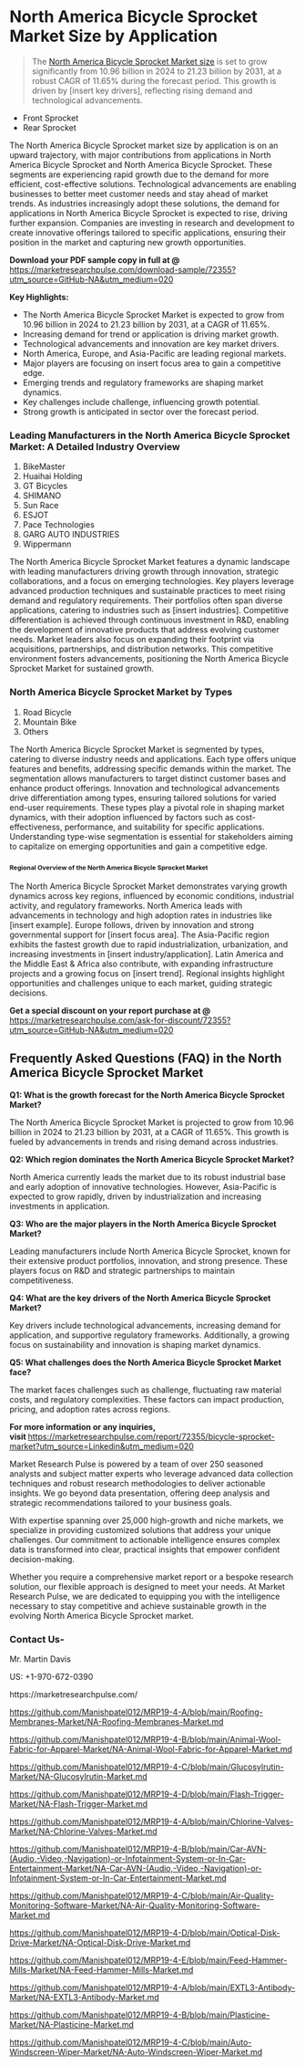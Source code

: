 <h1>North America Bicycle Sprocket Market&nbsp;Size by Application</h1><blockquote><p>The <a href="https://marketresearchpulse.com/download-sample/72355?utm_source=GitHub-NA&amp;utm_medium=020">North America Bicycle Sprocket Market size</a> is set to grow significantly from 10.96 billion in 2024 to 21.23 billion by 2031, at a robust CAGR of 11.65% during the forecast period. This growth is driven by [insert key drivers], reflecting rising demand and technological advancements.</p></blockquote><ul><li>Front Sprocket<li> Rear Sprocket</li></ul><p>The North America Bicycle Sprocket market size by application is on an upward trajectory, with major contributions from applications in North America Bicycle Sprocket and North America Bicycle Sprocket. These segments are experiencing rapid growth due to the demand for more efficient, cost-effective solutions. Technological advancements are enabling businesses to better meet customer needs and stay ahead of market trends. As industries increasingly adopt these solutions, the demand for applications in North America Bicycle Sprocket is expected to rise, driving further expansion. Companies are investing in research and development to create innovative offerings tailored to specific applications, ensuring their position in the market and capturing new growth opportunities.</p><p><strong>Download your PDF sample copy in full at @ </strong><a href="https://marketresearchpulse.com/download-sample/72355?utm_source=GitHub-NA&amp;utm_medium=020">https://marketresearchpulse.com/download-sample/72355?utm_source=GitHub-NA&amp;utm_medium=020</a></p><p><strong>Key Highlights: </strong></p><ul><li>The North America Bicycle Sprocket Market is expected to grow from 10.96 billion in 2024 to 21.23 billion by 2031, at a CAGR of 11.65%.</li><li>Increasing demand for trend or application is driving market growth.</li><li>Technological advancements and innovation are key market drivers.</li><li>North America, Europe, and Asia-Pacific are leading regional markets.</li><li>Major players are focusing on insert focus area to gain a competitive edge.</li><li>Emerging trends and regulatory frameworks are shaping market dynamics.</li><li>Key challenges include challenge, influencing growth potential.</li><li>Strong growth is anticipated in sector over the forecast period.</li></ul><h3>Leading Manufacturers in the North America Bicycle Sprocket Market: A Detailed Industry Overview</h3><ol><li>BikeMaster</li><li>Huaihai Holding</li><li>GT Bicycles</li><li>SHIMANO</li><li>Sun Race</li><li>ESJOT</li><li>Pace Technologies</li><li>GARG AUTO INDUSTRIES</li><li>Wippermann</li></ol><div class="flex max-w-full flex-col flex-grow"><div class="min-h-8 text-message flex w-full flex-col items-end gap-2 whitespace-normal break-words [.text-message+&amp;]:mt-5" dir="auto" data-message-author-role="assistant" data-message-id="fd8432e4-4910-450d-b182-61b7bfb0a01f" data-message-model-slug="gpt-4o"><div class="flex w-full flex-col gap-1 empty:hidden first:pt-[3px]"><div class="markdown prose w-full break-words dark:prose-invert light"><p>The North America Bicycle Sprocket Market features a dynamic landscape with leading manufacturers driving growth through innovation, strategic collaborations, and a focus on emerging technologies. Key players leverage advanced production techniques and sustainable practices to meet rising demand and regulatory requirements. Their portfolios often span diverse applications, catering to industries such as [insert industries]. Competitive differentiation is achieved through continuous investment in R&amp;D, enabling the development of innovative products that address evolving customer needs. Market leaders also focus on expanding their footprint via acquisitions, partnerships, and distribution networks. This competitive environment fosters advancements, positioning the North America Bicycle Sprocket Market for sustained growth.</p></div></div></div></div><h3>North America Bicycle Sprocket Market by Types</h3><ol><li>Road Bicycle<li> Mountain Bike<li> Others</li></ol><div class="flex max-w-full flex-col flex-grow"><div class="min-h-8 text-message flex w-full flex-col items-end gap-2 whitespace-normal break-words [.text-message+&amp;]:mt-5" dir="auto" data-message-author-role="assistant" data-message-id="084470be-0bb7-4664-bddf-5156b4f41249" data-message-model-slug="gpt-4o-mini"><div class="flex w-full flex-col gap-1 empty:hidden first:pt-[3px]"><div class="markdown prose w-full break-words dark:prose-invert light"><p>The North America Bicycle Sprocket Market is segmented by types, catering to diverse industry needs and applications. Each type offers unique features and benefits, addressing specific demands within the market. The segmentation allows manufacturers to target distinct customer bases and enhance product offerings. Innovation and technological advancements drive differentiation among types, ensuring tailored solutions for varied end-user requirements. These types play a pivotal role in shaping market dynamics, with their adoption influenced by factors such as cost-effectiveness, performance, and suitability for specific applications. Understanding type-wise segmentation is essential for stakeholders aiming to capitalize on emerging opportunities and gain a competitive edge.</p></div></div></div></div><h3><span style="font-size: 11px;">Regional Overview of the North America Bicycle Sprocket Market</span></h3><div class="flex max-w-full flex-col flex-grow"><div class="min-h-8 text-message flex w-full flex-col items-end gap-2 whitespace-normal break-words [.text-message+&amp;]:mt-5" dir="auto" data-message-author-role="assistant" data-message-id="e9038762-ce64-4e30-91c9-9bd413514231" data-message-model-slug="gpt-4o-mini"><div class="flex w-full flex-col gap-1 empty:hidden first:pt-[3px]"><div class="markdown prose w-full break-words dark:prose-invert light"><p>The North America Bicycle Sprocket Market demonstrates varying growth dynamics across key regions, influenced by economic conditions, industrial activity, and regulatory frameworks. North America leads with advancements in technology and high adoption rates in industries like [insert example]. Europe follows, driven by innovation and strong governmental support for [insert focus area]. The Asia-Pacific region exhibits the fastest growth due to rapid industrialization, urbanization, and increasing investments in [insert industry/application]. Latin America and the Middle East &amp; Africa also contribute, with expanding infrastructure projects and a growing focus on [insert trend]. Regional insights highlight opportunities and challenges unique to each market, guiding strategic decisions.</p></div></div></div></div><p><strong>Get a special discount on your report purchase at @ </strong><a href="https://marketresearchpulse.com/ask-for-discount/72355?utm_source=GitHub-NA&amp;utm_medium=020">https://marketresearchpulse.com/ask-for-discount/72355?utm_source=GitHub-NA&amp;utm_medium=020</a></p><h2>Frequently Asked Questions (FAQ) in the North America Bicycle Sprocket Market</h2><p><strong>Q1: What is the growth forecast for the North America Bicycle Sprocket Market?</strong></p><p>The North America Bicycle Sprocket Market is projected to grow from 10.96 billion in 2024 to 21.23 billion by 2031, at a CAGR of 11.65%. This growth is fueled by advancements in trends and rising demand across industries.</p><p><strong>Q2: Which region dominates the North America Bicycle Sprocket Market?</strong></p><p>North America currently leads the market due to its robust industrial base and early adoption of innovative technologies. However, Asia-Pacific is expected to grow rapidly, driven by industrialization and increasing investments in application.</p><p><strong>Q3: Who are the major players in the North America Bicycle Sprocket Market?</strong></p><p>Leading manufacturers include North America Bicycle Sprocket, known for their extensive product portfolios, innovation, and strong presence. These players focus on R&amp;D and strategic partnerships to maintain competitiveness.</p><p><strong>Q4: What are the key drivers of the North America Bicycle Sprocket Market?</strong></p><p>Key drivers include technological advancements, increasing demand for application, and supportive regulatory frameworks. Additionally, a growing focus on sustainability and innovation is shaping market dynamics.</p><p><strong>Q5: What challenges does the North America Bicycle Sprocket Market face?</strong></p><p>The market faces challenges such as challenge, fluctuating raw material costs, and regulatory complexities. These factors can impact production, pricing, and adoption rates across regions.</p><p><strong>For more information or any inquiries, visit&nbsp;</strong><a href="https://marketresearchpulse.com/report/72355/bicycle-sprocket-market?utm_source=Linkedin&utm_medium=020">https://marketresearchpulse.com/report/72355/bicycle-sprocket-market?utm_source=Linkedin&utm_medium=020</a></p><p>Market Research Pulse is powered by a team of over 250 seasoned analysts and subject matter experts who leverage advanced data collection techniques and robust research methodologies to deliver actionable insights. We go beyond data presentation, offering deep analysis and strategic recommendations tailored to your business goals.</p><p>With expertise spanning over 25,000 high-growth and niche markets, we specialize in providing customized solutions that address your unique challenges. Our commitment to actionable intelligence ensures complex data is transformed into clear, practical insights that empower confident decision-making.</p><p>Whether you require a comprehensive market report or a bespoke research solution, our flexible approach is designed to meet your needs. At Market Research Pulse, we are dedicated to equipping you with the intelligence necessary to stay competitive and achieve sustainable growth in the evolving North America Bicycle Sprocket market.</p><h3><strong>Contact Us-</strong></h3><p>Mr. Martin Davis</p><p>US: +1-970-672-0390</p><p>https://marketresearchpulse.com/</p><p><a href="https://github.com/Manishpatel012/MRP19-4-A/blob/main/Roofing-Membranes-Market/NA-Roofing-Membranes-Market.md">https://github.com/Manishpatel012/MRP19-4-A/blob/main/Roofing-Membranes-Market/NA-Roofing-Membranes-Market.md</a></p><p><a href="https://github.com/Manishpatel012/MRP19-4-B/blob/main/Animal-Wool-Fabric-for-Apparel-Market/NA-Animal-Wool-Fabric-for-Apparel-Market.md">https://github.com/Manishpatel012/MRP19-4-B/blob/main/Animal-Wool-Fabric-for-Apparel-Market/NA-Animal-Wool-Fabric-for-Apparel-Market.md</a></p><p><a href="https://github.com/Manishpatel012/MRP19-4-C/blob/main/Glucosylrutin-Market/NA-Glucosylrutin-Market.md">https://github.com/Manishpatel012/MRP19-4-C/blob/main/Glucosylrutin-Market/NA-Glucosylrutin-Market.md</a></p><p><a href="https://github.com/Manishpatel012/MRP19-4-D/blob/main/Flash-Trigger-Market/NA-Flash-Trigger-Market.md">https://github.com/Manishpatel012/MRP19-4-D/blob/main/Flash-Trigger-Market/NA-Flash-Trigger-Market.md</a></p><p><a href="https://github.com/Manishpatel012/MRP19-4-A/blob/main/Chlorine-Valves-Market/NA-Chlorine-Valves-Market.md">https://github.com/Manishpatel012/MRP19-4-A/blob/main/Chlorine-Valves-Market/NA-Chlorine-Valves-Market.md</a></p><p><a href="https://github.com/Manishpatel012/MRP19-4-B/blob/main/Car-AVN-(Audio,-Video,-Navigation)-or-Infotainment-System-or-In-Car-Entertainment-Market/NA-Car-AVN-(Audio,-Video,-Navigation)-or-Infotainment-System-or-In-Car-Entertainment-Market.md">https://github.com/Manishpatel012/MRP19-4-B/blob/main/Car-AVN-(Audio,-Video,-Navigation)-or-Infotainment-System-or-In-Car-Entertainment-Market/NA-Car-AVN-(Audio,-Video,-Navigation)-or-Infotainment-System-or-In-Car-Entertainment-Market.md</a></p><p><a href="https://github.com/Manishpatel012/MRP19-4-C/blob/main/Air-Quality-Monitoring-Software-Market/NA-Air-Quality-Monitoring-Software-Market.md">https://github.com/Manishpatel012/MRP19-4-C/blob/main/Air-Quality-Monitoring-Software-Market/NA-Air-Quality-Monitoring-Software-Market.md</a></p><p><a href="https://github.com/Manishpatel012/MRP19-4-D/blob/main/Optical-Disk-Drive-Market/NA-Optical-Disk-Drive-Market.md">https://github.com/Manishpatel012/MRP19-4-D/blob/main/Optical-Disk-Drive-Market/NA-Optical-Disk-Drive-Market.md</a></p><p><a href="https://github.com/Manishpatel012/MRP19-4-E/blob/main/Feed-Hammer-Mills-Market/NA-Feed-Hammer-Mills-Market.md">https://github.com/Manishpatel012/MRP19-4-E/blob/main/Feed-Hammer-Mills-Market/NA-Feed-Hammer-Mills-Market.md</a></p><p><a href="https://github.com/Manishpatel012/MRP19-4-A/blob/main/EXTL3-Antibody-Market/NA-EXTL3-Antibody-Market.md">https://github.com/Manishpatel012/MRP19-4-A/blob/main/EXTL3-Antibody-Market/NA-EXTL3-Antibody-Market.md</a></p><p><a href="https://github.com/Manishpatel012/MRP19-4-B/blob/main/Plasticine-Market/NA-Plasticine-Market.md">https://github.com/Manishpatel012/MRP19-4-B/blob/main/Plasticine-Market/NA-Plasticine-Market.md</a></p><p><a href="https://github.com/Manishpatel012/MRP19-4-C/blob/main/Auto-Windscreen-Wiper-Market/NA-Auto-Windscreen-Wiper-Market.md">https://github.com/Manishpatel012/MRP19-4-C/blob/main/Auto-Windscreen-Wiper-Market/NA-Auto-Windscreen-Wiper-Market.md</a></p>
